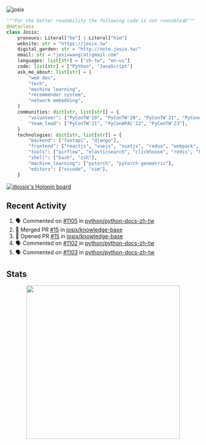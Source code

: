 ![josix](https://komarev.com/ghpvc/?username=josix)
```python
"""For the better readability the following code is not runnable😆"""
@dataclass
class Josix:
    pronouns: Literal["he"] | Literal["him"]
    website: str = "https://josix.tw"
    digital_garden: str = "http://note.josix.tw/"
    email: str = "josixwang(at)gmail.com"
    languages: list[str] = ["zh-tw", "en-us"]
    code: list[str] = ["Python", "JavaScript"]
    ask_me_about: list[str] = [
        "web dev",
        "tech",
        "machine learning",
        "recommender system",
        "network embedding",
    ]
    communities: dict[str, list[str]] = {
        "volunteer": ["PyConTW'19", "PyConTW'20", "PyConTW'21", "PyConAPAC'22", "PyConTW'24"],
        "team_lead": ["PyConTW'21", "PyConAPAC'22", "PyConTW'23"],
    }
    technologies: dict[str, list[str]] = {
        "backend": ["fastapi", "django"],
        "frontend": ["reactjs", "vuejs", "nuxtjs", "redux", "webpack", "tailwindcss"],
        "tools": ["airflow", "elasticsearch", "clickhouse", "redis", "kubernetes", "docker"],
        "shell": ["bash", "zsh"],
        "machine_learning": ["pytorch", "pytorch-geometric"],
        "editors": ["vscode", "vim"],
    }
```
[![@josix's Holopin board](https://holopin.io/api/user/board?user=josix)](https://holopin.io/@josix)

## Recent Activity
<!--START_SECTION:activity-->
1. 🗣 Commented on [#1105](https://github.com/python/python-docs-zh-tw/pull/1105#issuecomment-3066619630) in [python/python-docs-zh-tw](https://github.com/python/python-docs-zh-tw)
2. 🎉 Merged PR [#15](https://github.com/josix/knowledge-base/pull/15) in [josix/knowledge-base](https://github.com/josix/knowledge-base)
3. 💪 Opened PR [#15](https://github.com/josix/knowledge-base/pull/15) in [josix/knowledge-base](https://github.com/josix/knowledge-base)
4. 🗣 Commented on [#1102](https://github.com/python/python-docs-zh-tw/pull/1102#issuecomment-3065175671) in [python/python-docs-zh-tw](https://github.com/python/python-docs-zh-tw)
5. 🗣 Commented on [#1103](https://github.com/python/python-docs-zh-tw/pull/1103#issuecomment-3065149175) in [python/python-docs-zh-tw](https://github.com/python/python-docs-zh-tw)
<!--END_SECTION:activity-->



## Stats
<p align = "center">
  <img src = "https://github-readme-stats.vercel.app/api?username=josix&show_icons=true&](https://github-readme-stats.vercel.app/api?username=josix&show_icons=true&theme=default&count_private=true&card_width=400)" width = 400>
</p>
